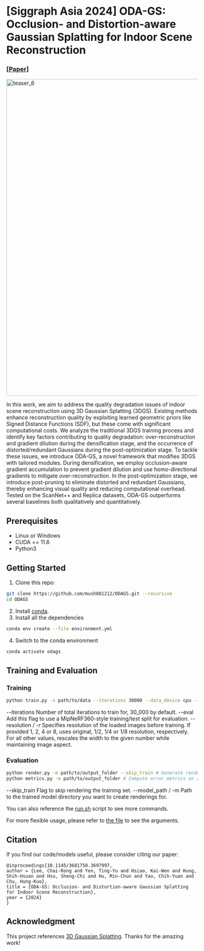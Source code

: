 # [Siggraph Asia 2024] ODA-GS: Occlusion- and Distortion-aware Gaussian Splatting for Indoor Scene Reconstruction

### [[Paper](https://dl.acm.org/doi/abs/10.1145/3681758.3697997)]

<img width="2662" height="831" alt="teaser_6" src="https://github.com/user-attachments/assets/9c9de5d1-5e2c-45be-9f95-72bb186a2259" />

In this work, we aim to address the quality degradation issues of indoor scene reconstruction using 3D Gaussian Splatting (3DGS). Existing methods enhance reconstruction quality by exploiting learned geometric priors like Signed Distance Functions (SDF), but these come with significant computational costs. We analyze the traditional 3DGS training process and identify key factors contributing to quality degradation: over-reconstruction and gradient dilution during the densification stage, and the occurrence of distorted/redundant Gaussians during the post-optimization stage. To tackle these issues, we introduce ODA-GS, a novel framework that modifies 3DGS with tailored modules. During densification, we employ occlusion-aware gradient accumulation to prevent gradient dilution and use homo-directional gradients to mitigate over-reconstruction. In the post-optimization stage, we introduce post-pruning to eliminate distorted and redundant Gaussians, thereby enhancing visual quality and reducing computational overhead. Tested on the ScanNet++ and Replica datasets, ODA-GS outperforms several baselines both qualitatively and quantitatively.

## Prerequisites
* Linux or Windows
* CUDA == 11.6
* Python3

## Getting Started
1. Clone this repo:
```sh
git clone https://github.com/mush881212/ODAGS.git --recursive
cd ODAGS
```
2. Install [conda](https://www.anaconda.com/).
3. Install all the dependencies
```sh
conda env create --file environment.yml
```
4. Switch to the conda environment
```sh
conda activate odags
```

## Training and Evaluation
### Training
```sh
python train.py -s path/to/data --iterations 30000 --data_device cpu --model_path path/to/output_folder --eval -r 1
```
--iterations
Number of total iterations to train for, 30_000 by default.
--eval
Add this flag to use a MipNeRF360-style training/test split for evaluation.
--resolution / -r
Specifies resolution of the loaded images before training. If provided 1, 2, 4 or 8, uses original, 1/2, 1/4 or 1/8 resolution, respectively. For all other values, rescales the width to the given number while maintaining image aspect.

### Evaluation
```sh
python render.py -m path/to/output_folder --skip_train # Generate renderings
python metrics.py -m path/to/output_folder # Compute error metrics on renderings
```
--skip_train
Flag to skip rendering the training set.
--model_path / -m
Path to the trained model directory you want to create renderings for.

You can also reference the [run.sh](run.sh) script to see more commands.

For more flexible usage, please refer to [the file](arguments/__init__.py) to see the arguments.

## Citation
If you find our code/models useful, please consider citing our paper:
```
@inproceedings{10.1145/3681758.3697997,
author = {Lee, Chai-Rong and Yen, Ting-Yu and Hsiao, Kai-Wen and Hung, Shih-Hsuan and Hsu, Sheng-Chi and Hu, Min-Chun and Yao, Chih-Yuan and Chu, Hung-Kuo},
title = {ODA-GS: Occlusion- and Distortion-aware Gaussian Splatting for Indoor Scene Reconstruction},
year = {2024}
}
```

## Acknowledgment
This project references [3D Gaussian Splatting](https://github.com/graphdeco-inria/gaussian-splatting). Thanks for the amazing work!

